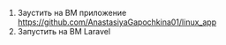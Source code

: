 1) Заустить на ВМ приложение https://github.com/AnastasiyaGapochkina01/linux_app
2) Запустить на ВМ Laravel

